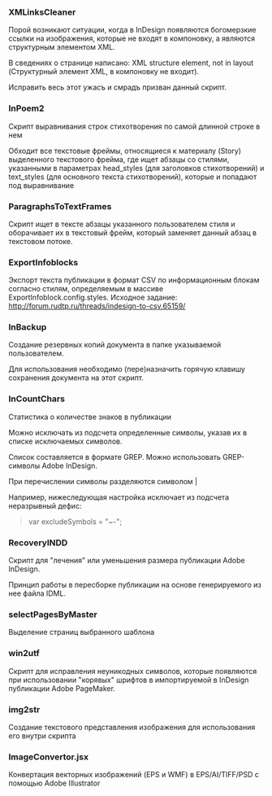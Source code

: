 ### XMLinksCleaner

Порой возникают ситуации, когда в InDesign появляются богомерзкие ссылки на изображения, которые не входят в компоновку, а являются структурным элементом XML.

В сведениях о странице написано: XML structure element, not in layout (Структурный элемент XML, в компоновку не входит).

Исправить весь этот ужасъ и смрадъ призван данный скрипт.

### InPoem2

Скрипт выравнивания строк стихотворения по самой длинной строке в нем

Обходит все текстовые фреймы, относящиеся к материалу (Story) выделенного текстового фрейма, где ищет абзацы со стилями, указанными в параметрах head_styles (для заголовков стихотворений) и text_styles (для основного текста стихотворений), которые и попадают под выравнивание

### ParagraphsToTextFrames

Скрипт ищет в тексте абзацы указанного пользователем стиля и оборачивает их в текстовый фрейм, который заменяет данный абзац в текстовом потоке.

### ExportInfoblocks

Экспорт текста публикации в формат CSV по информационным блокам согласно стилям, определяемым в массиве ExportInfoblock.config.styles. Исходное задание: http://forum.rudtp.ru/threads/indesign-to-csv.65159/

### InBackup

Создание резервных копий документа в папке указываемой пользователем.

Для использования необходимо (пере)назначить горячую клавишу сохранения документа на этот скрипт.

### InCountChars

Статистика о количестве знаков в публикации

Можно исключать из подсчета определенные символы, указав их в списке исключаемых символов.

Список составляется в формате GREP. Можно использовать GREP-символы Adobe InDesign.

При перечислении символы разделяются символом |

Например, нижеследующая настройка исключает из подсчета неразрывный дефис:
> var excludeSymbols = "~-";

### RecoveryINDD

Скрипт для "лечения" или уменьшения размера публикации Adobe InDesign.

Принцип работы в пересборке публикации на основе генерируемого из нее файла IDML.

### selectPagesByMaster

Выделение страниц выбранного шаблона

### win2utf

Скрипт для исправления неуникодных символов, которые появляются при использовании "корявых" шрифтов в импортируемой в InDesign публикации Adobe PageMaker.

### img2str

Создание текстового представления изображения для использования его внутри скрипта

### ImageConvertor.jsx

Конвертация векторных изображений (EPS и WMF) в EPS/AI/TIFF/PSD с помощью Adobe Illustrator